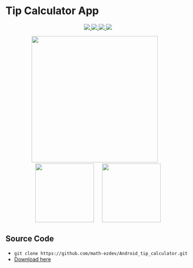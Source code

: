 # Tip Calculator App

<p align="center">
  <a href="https://developer.android.com/docs">
    <img  src="https://img.shields.io/badge/Android-3DDC84?style=for-the-badge&logo=android&logoColor=white">
  </a>
  <a href="https://kotlinlang.org/">
    <img  src="https://img.shields.io/badge/Kotlin-0095D5?&style=for-the-badge&logo=kotlin&logoColor=white">
  </a>
  <a href="https://m3.material.io/">
    <img  src="https://img.shields.io/badge/material%20design-757575?style=for-the-badge&logo=material%20design&logoColor=white">
  </a>
  <a href="https://developer.android.com/jetpack">
    <img  src="https://img.shields.io/badge/jetpackcompose-4285F4?style=for-the-badge&logo=jetpackcompose&logoColor=white">
  </a>
</p>

<p align="center">
  <img height="344" src="https://github.com/math-ezdev/Android_tip_calculator/assets/97508647/9c2d7e26-deed-4196-88d2-d8fb0aa419dc">
  &emsp;
  <img  width="160"  src="https://github.com/math-ezdev/Android_tip_calculator/assets/97508647/6e8d0be4-9fd9-44b0-984c-904b87432432">
  &emsp;
  <img width="160"  src="https://github.com/math-ezdev/Android_tip_calculator/assets/97508647/c98bf5ed-6ecf-4c5c-a63a-d83a7b66ae61">
</p>

## Source Code
- `git clone https://github.com/math-ezdev/Android_tip_calculator.git`
- [Download here](https://github.com/math-ezdev/Android_tip_calculator/archive/refs/heads/main.zip)
